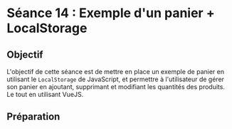 # Séance 14 : Exemple d'un panier + LocalStorage

## Objectif

L'objectif de cette séance est de mettre en place un exemple de panier en utilisant le `LocalStorage` de JavaScript, et permettre à l'utilisateur de gérer son panier en ajoutant, supprimant et modifiant les quantités des produits. Le tout en utilisant VueJS.

## Préparation

